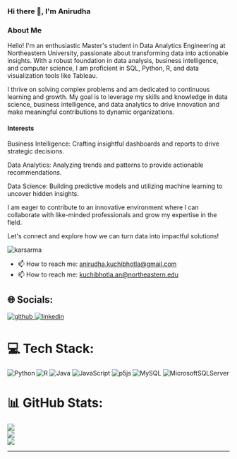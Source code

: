 ### Hi there 👋, I'm Anirudha

### About Me
Hello! I'm an enthusiastic Master's student in Data Analytics Engineering at Northeastern University, passionate about transforming data into actionable insights. With a robust foundation in data analysis, business intelligence, and computer science, I am proficient in SQL, Python, R, and data visualization tools like Tableau.

I thrive on solving complex problems and am dedicated to continuous learning and growth. My goal is to leverage my skills and knowledge in data science, business intelligence, and data analytics to drive innovation and make meaningful contributions to dynamic organizations.

#### Interests
Business Intelligence: Crafting insightful dashboards and reports to drive strategic decisions.

Data Analytics: Analyzing trends and patterns to provide actionable recommendations.

Data Science: Building predictive models and utilizing machine learning to uncover hidden insights.

I am eager to contribute to an innovative environment where I can collaborate with like-minded professionals and grow my expertise in the field.

Let's connect and explore how we can turn data into impactful solutions!




<p align="left"> <img src="https://komarev.com/ghpvc/?username=karsarma&label=Profile%20views&color=0e75b6&style=flat" alt="karsarma" /> </p>



 
- 📫 How to reach me: anirudha.kuchibhotla@gmail.com
- 📫 How to reach me: kuchibhotla.an@northeastern.edu

## 🌐 Socials:
<a href="https://github.com/KARSarma" target="_blank">
<img src=https://img.shields.io/badge/github-%2324292e.svg?&style=for-the-badge&logo=github&logoColor=white alt=github style="margin-bottom: 5px;" />
</a>
<a href="https://www.linkedin.com/in/anirudha-kuchibhotla-86a1241a0/" target="_blank">
<img src=https://img.shields.io/badge/linkedin-%231E77B5.svg?&style=for-the-badge&logo=linkedin&logoColor=white alt=linkedin style="margin-bottom: 5px;" />
</a>

# 💻 Tech Stack:
![Python](https://img.shields.io/badge/python-3670A0?style=for-the-badge&logo=python&logoColor=ffdd54) ![R](https://img.shields.io/badge/r-%23276DC3.svg?style=for-the-badge&logo=r&logoColor=white) ![Java](https://img.shields.io/badge/java-%23ED8B00.svg?style=for-the-badge&logo=java&logoColor=white) ![JavaScript](https://img.shields.io/badge/javascript-%23323330.svg?style=for-the-badge&logo=javascript&logoColor=%23F7DF1E) ![p5js](https://img.shields.io/badge/p5.js-ED225D?style=for-the-badge&logo=p5.js&logoColor=FFFFFF) ![MySQL](https://img.shields.io/badge/mysql-%2300f.svg?style=for-the-badge&logo=mysql&logoColor=white) ![MicrosoftSQLServer](https://img.shields.io/badge/Microsoft%20SQL%20Sever-CC2927?style=for-the-badge&logo=microsoft%20sql%20server&logoColor=white)
# 📊 GitHub Stats:
![](https://github-readme-stats.vercel.app/api?username=KARSarma&theme=dark&hide_border=false&include_all_commits=true&count_private=true)<br/>
![](https://github-readme-streak-stats.herokuapp.com/?user=KARSarma&theme=dark&hide_border=false)<br/>
![](https://github-readme-stats.vercel.app/api/top-langs/?username=KARSarma&theme=dark&hide_border=false&include_all_commits=true&count_private=true&layout=compact)

---


<!-- Proudly created with GPRM ( https://gprm.itsvg.in ) -->
